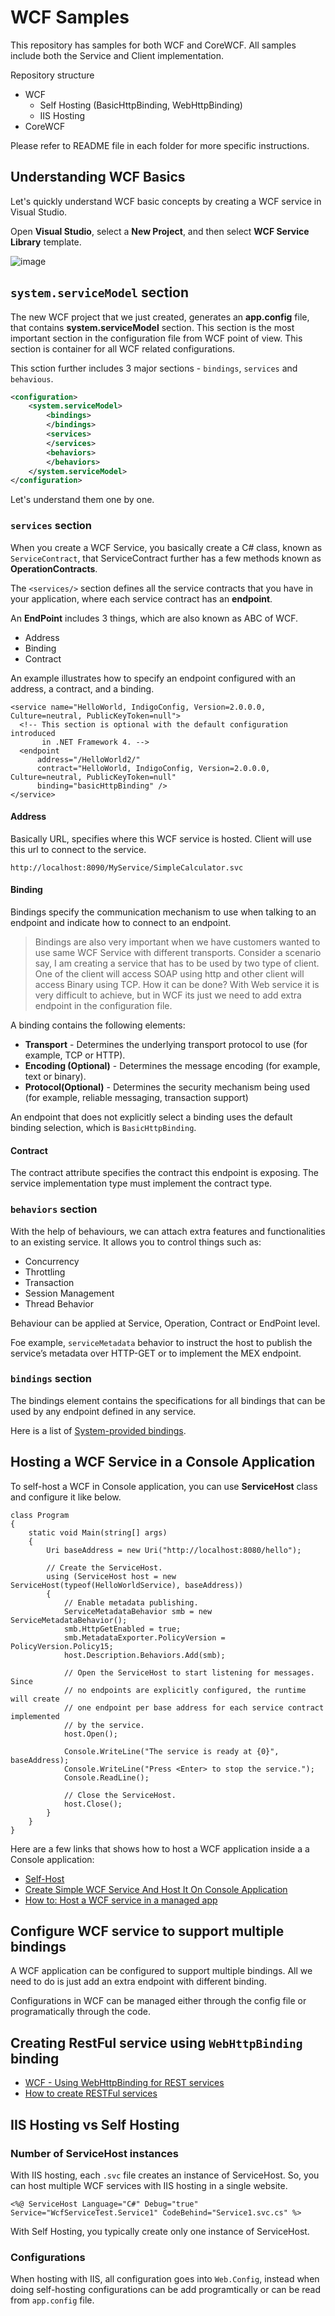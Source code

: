 # WCF Samples
This repository has samples for both WCF and CoreWCF. All samples include both the Service and Client implementation.

Repository structure
- WCF
  - Self Hosting (BasicHttpBinding, WebHttpBinding)
  - IIS Hosting
- CoreWCF

Please refer to README file in each folder for more specific instructions.

## Understanding WCF Basics
Let's quickly understand WCF basic concepts by creating a WCF service in Visual Studio.

Open **Visual Studio**, select a **New Project**, and then select **WCF Service Library** template.

![image](https://user-images.githubusercontent.com/13661966/196370837-63eba4d5-b1e5-4c4a-bebd-ae6590e50f81.png)

## `system.serviceModel` section
The new WCF project that we just created, generates an **app.config** file, that contains **system.serviceModel** section. This section is the most important section in the configuration file from WCF point of view. This section is container for all WCF related configurations.

This sction further includes 3 major sections - `bindings`, `services` and `behavious`.
```xml
<configuration>  
    <system.serviceModel>  
        <bindings>  
        </bindings>  
        <services>  
        </services>  
        <behaviors>  
        </behaviors>  
    </system.serviceModel>  
</configuration>
```
Let's understand them one by one.

### `services` section
When you create a WCF Service, you basically create a C# class, known as `ServiceContract`, that ServiceContract further has a few methods known as **OperationContracts**. 

The `<services/>` section defines all the service contracts that you have in your application, where each service contract has an **endpoint**.

An **EndPoint** includes 3 things, which are also known as ABC of WCF.
- Address
- Binding
- Contract

An example illustrates how to specify an endpoint configured with an address, a contract, and a binding.
```
<service name="HelloWorld, IndigoConfig, Version=2.0.0.0, Culture=neutral, PublicKeyToken=null">  
  <!-- This section is optional with the default configuration introduced  
       in .NET Framework 4. -->  
  <endpoint
      address="/HelloWorld2/"  
      contract="HelloWorld, IndigoConfig, Version=2.0.0.0, Culture=neutral, PublicKeyToken=null"  
      binding="basicHttpBinding" />
</service>
```

#### Address
Basically URL, specifies where this WCF service is hosted. Client will use this url to connect to the service.
```
http://localhost:8090/MyService/SimpleCalculator.svc
```

#### Binding
Bindings specify the communication mechanism to use when talking to an endpoint and indicate how to connect to an endpoint.

> Bindings are also very important when we have customers wanted to use same WCF Service with different transports. Consider a scenario say, I am creating a service that has to be used by two type of client. One of the client will access SOAP using http and other client will access Binary using TCP. How it can be done? With Web service it is very difficult to achieve, but in WCF its just we need to add extra endpoint in the configuration file.

A binding contains the following elements:
- **Transport** - Determines the underlying transport protocol to use (for example, TCP or HTTP).
- **Encoding (Optional)** - Determines the message encoding (for example, text or binary).
- **Protocol(Optional)** - Determines the security mechanism being used (for example, reliable messaging, transaction support)

An endpoint that does not explicitly select a binding uses the default binding selection, which is `BasicHttpBinding`.

#### Contract
The contract attribute specifies the contract this endpoint is exposing. The service implementation type must implement the contract type. 


### `behaviors` section
With the help of behaviours, we can attach extra features and functionalities to an existing service. It allows you to control things such as: 
- Concurrency
- Throttling
- Transaction
- Session Management
- Thread Behavior

Behaviour can be applied at Service, Operation, Contract or EndPoint level. 

Foe example, `serviceMetadata` behavior to instruct the host to publish the service’s metadata over HTTP-GET or to implement the MEX endpoint.

### `bindings` section
The bindings element contains the specifications for all bindings that can be used by any endpoint defined in any service.

Here is a list of [System-provided bindings](https://learn.microsoft.com/en-us/dotnet/framework/wcf/system-provided-bindings).

## Hosting a WCF Service in a Console Application
To self-host a WCF in Console application, you can use **ServiceHost** class and configure it like below.
```
class Program
{
    static void Main(string[] args)
    {
        Uri baseAddress = new Uri("http://localhost:8080/hello");

        // Create the ServiceHost.
        using (ServiceHost host = new ServiceHost(typeof(HelloWorldService), baseAddress))
        {
            // Enable metadata publishing.
            ServiceMetadataBehavior smb = new ServiceMetadataBehavior();
            smb.HttpGetEnabled = true;
            smb.MetadataExporter.PolicyVersion = PolicyVersion.Policy15;
            host.Description.Behaviors.Add(smb);

            // Open the ServiceHost to start listening for messages. Since
            // no endpoints are explicitly configured, the runtime will create
            // one endpoint per base address for each service contract implemented
            // by the service.
            host.Open();

            Console.WriteLine("The service is ready at {0}", baseAddress);
            Console.WriteLine("Press <Enter> to stop the service.");
            Console.ReadLine();

            // Close the ServiceHost.
            host.Close();
        }
    }
}
```
Here are a few links that shows how to host a WCF application inside a a Console application:
- [Self-Host](https://learn.microsoft.com/en-us/dotnet/framework/wcf/samples/self-host)
- [Create Simple WCF Service And Host It On Console Application](https://www.c-sharpcorner.com/article/create-simple-wcf-service-and-host-it-on-console-application/)
- [How to: Host a WCF service in a managed app](https://learn.microsoft.com/en-us/dotnet/framework/wcf/how-to-host-a-wcf-service-in-a-managed-application)

## Configure WCF service to support multiple bindings
A WCF application can be configured to support multiple bindings. All we need to do is just add an extra endpoint with different binding.

Configurations in WCF can be managed either through the config file or programatically through the code.

## Creating RestFul service using `WebHttpBinding` binding
- [WCF - Using WebHttpBinding for REST services](https://weblogs.asp.net/kiyoshi/wcf-using-webhttpbinding-for-rest-services)
- [How to create RESTFul services](http://wcftutorial.net/How_to_create_RESTful_Service.aspx)

## IIS Hosting vs Self Hosting
### Number of ServiceHost instances
With IIS hosting, each `.svc` file creates an instance of ServiceHost. So, you can host multiple WCF services with IIS hosting in a single website.
```
<%@ ServiceHost Language="C#" Debug="true" Service="WcfServiceTest.Service1" CodeBehind="Service1.svc.cs" %>
```
With Self Hosting, you typically create only one instance of ServiceHost.

### Configurations
When hosting with IIS, all configuration goes into `Web.Config`, instead when doing self-hosting configurations can be add programtically or can be read from `app.config` file.

